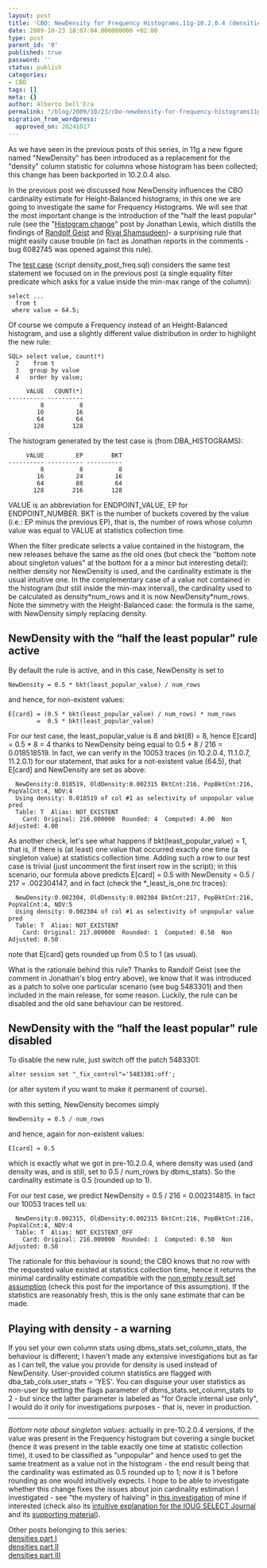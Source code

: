 ```yaml
---
layout: post
title: 'CBO: NewDensity for Frequency Histograms,11g-10.2.0.4 (densities part IV)'
date: 2009-10-23 18:07:04.000000000 +02:00
type: post
parent_id: '0'
published: true
password: ''
status: publish
categories:
- CBO
tags: []
meta: {}
author: Alberto Dell'Era
permalink: "/blog/2009/10/23/cbo-newdensity-for-frequency-histograms11g-10204-densities-part-iv/"
migration_from_wordpress:
  approved_on: 20241017
---
```

As we have seen in the previous posts of this series, in 11g a new figure named "NewDensity" has been introduced as a replacement for the "density" column statistic for columns whose histogram has been collected; this change has been backported in 10.2.0.4 also. 

In the previous post we discussed how NewDensity influences the CBO cardinality estimate for Height-Balanced histograms; in this one we are going to investigate the same for Frequency Histograms. We will see that the most important change is the introduction of the "half the least popular" rule (see the "[Histogram change](http://jonathanlewis.wordpress.com/2009/04/23/histogram-change)" post by Jonathan Lewis, which distills the findings of [Randolf Geist](http://oracle-randolf.blogspot.com/2009/01/correlation-nocorrelation-and-extended.html) and [Riyaj Shamsudeen](http://orainternals.wordpress.com/2008/12/19/correlation-nocorrelation-and-extended-stats/))- a surprising rule that might easily cause trouble (in fact as Jonathan reports in the comments - bug 6082745 was opened against this rule).

The [test case](/assets/files/2009/10/density_post_freq.zip) (script density_post_freq.sql) considers the same test statement we focused on in the previous post (a single equality filter predicate which asks for a value inside the min-max range of the column):
```plsql
select ...
  from t
 where value = 64.5;
```
Of course we compute a Frequency instead of an Height-Balanced histogram, and use a slightly different value distribution in order to highlight the new rule:
```plsql
SQL> select value, count(*)
  2    from t
  3   group by value
  4   order by value;
```
```
     VALUE   COUNT(*)
---------- ----------
         8          8
        16         16
        64         64
       128        128
```

The histogram generated by the test case is (from DBA_HISTOGRAMS):
```
     VALUE         EP        BKT
---------- ---------- ----------
         8          8          8
        16         24         16
        64         88         64
       128        216        128
```
VALUE is an abbreviation for ENDPOINT_VALUE, EP for ENDPOINT_NUMBER.
BKT is the number of buckets covered by the value (i.e.: EP minus the previous EP), that is, the number of rows whose column value was equal to VALUE at statistics collection time.

When the filter predicate selects a value contained in the histogram, the new releases behave the same as the old ones (but check the "bottom note about singleton values" at the bottom for a a minor but interesting detail): neither density nor NewDensity is used, and the cardinality estimate is the usual intuitive one. In the complementary case of a value not contained in the histogram (but still inside the min-max interval), the cardinality used to be calculated as density\*num_rows and it is now NewDensity\*num_rows. Note the simmetry with the Height-Balanced case: the formula is the same, with NewDensity simply replacing density.

## NewDensity with the “half the least popular" rule active

By default the rule is active, and in this case, NewDensity is set to
```
NewDensity = 0.5 * bkt(least_popular_value) / num_rows
```
and hence, for non-existent values:
```
E[card] = (0.5 * bkt(least_popular_value) / num_rows) * num_rows
        =  0.5 * bkt(least_popular_value)
```

For our test case, the least_popular_value is 8 and bkt(8) = 8, hence E\[card\] = 0.5 * 8 = 4 thanks to  NewDensity being equal to 0.5 \* 8 / 216 = 0.018518519. In fact, we can verify in the 10053 traces (in 10.2.0.4, 11.1.0.7, 11.2.0.1) for our statement, that asks for a not-existent value (64.5), that E\[card\] and NewDensity are set as above:
```
  NewDensity:0.018519, OldDensity:0.002315 BktCnt:216, PopBktCnt:216, PopValCnt:4, NDV:4
  Using density: 0.018519 of col #1 as selectivity of unpopular value pred
  Table: T  Alias: NOT_EXISTENT
    Card: Original: 216.000000  Rounded: 4  Computed: 4.00  Non Adjusted: 4.00
```

As another check, let's see what happens if bkt(least_popular_value) = 1, that is, if there is (at least) one value that occurred exactly one time (a singleton value) at statistics collection time. Adding such a row to our test case is trivial (just uncomment the first insert row in the script); in this scenario, our formula above predicts E\[card\] = 0.5 with NewDensity = 0.5 / 217 = .002304147, and in fact (check the \*_least_is_one.trc traces):
```
  NewDensity:0.002304, OldDensity:0.002304 BktCnt:217, PopBktCnt:216, PopValCnt:4, NDV:5
  Using density: 0.002304 of col #1 as selectivity of unpopular value pred
  Table: T  Alias: NOT_EXISTENT
    Card: Original: 217.000000  Rounded: 1  Computed: 0.50  Non Adjusted: 0.50
```
note that E\[card\] gets rounded up from 0.5 to 1 (as usual).

What is the rationale behind this rule? Thanks to Randolf Geist (see the comment in Jonathan's blog entry above), we know that it was introduced as a patch to solve one particular scenario (see bug 5483301) and then included in the main release, for some reason. Luckily, the rule can be disabled and the old sane behaviour can be restored.

## NewDensity with the “half the least popular" rule disabled

To disable the new rule, just switch off the patch 5483301:
```plsql  
alter session set "_fix_control"='5483301:off';
```
(or alter system if you want to make it permanent of course).

with this setting, NewDensity becomes simply
```
NewDensity = 0.5 / num_rows
```
and hence, again for non-existent values:
```
E[card] = 0.5
```
which is exactly what we got in pre-10.2.0.4, where density was used (and density was, and is still, set to 0.5 / num_rows by dbms_stats).  So the cardinality estimate is 0.5 (rounded up to 1).

For our test case, we predict NewDensity = 0.5 / 216 = 0.002314815. In fact our 10053 traces tell us:
```
  NewDensity:0.002315, OldDensity:0.002315 BktCnt:216, PopBktCnt:216, PopValCnt:4, NDV:4
  Table: T  Alias: NOT_EXISTENT_OFF
    Card: Original: 216.000000  Rounded: 1  Computed: 0.50  Non Adjusted: 0.50
```
The rationale for this behaviour is sound; the CBO knows that no row with the requested value existed at statistics collection time, hence it returns the minimal cardinality estimate compatible with the [non empty result set assumption](/blog/2009/09/03/cbo-the-non-empty-result-set-assumption) (check this post for the importance of this assumption). If the statistics are reasonably fresh, this is the only sane estimate that can be made.

## Playing with density - a warning

If you set your own column stats using dbms_stats.set_column_stats, the behaviour is different; I haven't made any extensive investigations but as far as I can tell, the value you provide for density is used instead of NewDensity. User-provided column statistics are flagged with dba_tab_cols.user_stats = 'YES'. You can disguise your user statistics as non-user by setting the flags parameter of dbms_stats.set_column_stats to 2 - but since the latter parameter is labeled as "for Oracle internal use only", I would do it only for investigations purposes - that is, never in production.

---
  
_Bottom note about singleton values_: actually in pre-10.2.0.4 versions, if the value was present in the Frequency histogram but covering a single bucket (hence it was present in the table exactly one time at statistic collection time), it used to be classified as "unpopular" and hence used to get the same treatment as a value not in the histogram - the end result being that the cardinality was estimated as 0.5 rounded up to 1; now it is 1 before rounding as one would intuitively expects. I hope to be able to investigate whether this change fixes the issues about join cardinality estimation I investigated - see "the mystery of halving" in [this investigation](/static_html/investigations/join_over_histograms/JoinOverHistograms.pdf) of mine if interested (check also its [intuitive explanation for the IOUG SELECT Journal](/static_html/investigations/join_over_histograms/JoinCardinalityEstimationWithHistogramsExplained.pdf) and its [supporting material](/static_html/investigations/join_over_histograms/JoinOverHistograms_supporting_material.zip)).

Other posts belonging to this series:  
[densities part I](/blog/2009/10/03/cbo-about-the-statistical-definition-of-cardinality-densities-part-i/)  
[densities part II](/blog/2009/10/10/cbo-the-formula-for-the-density-column-statistic-densities-part-ii/)  
[densities part III](/blog/2009/10/16/cbo-newdensity-replaces-density-in-11g-10204-densities-part-iii/)

